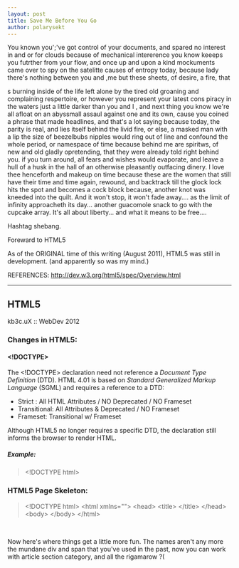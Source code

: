 ```yaml
---
layout: post
title: Save Me Before You Go
author: polarysekt
---
```


You known you';'ve got control of your documents, and spared no interest in and or for clouds because of mechanical intererence you know keeeps you futrther from your flow, and once up and upon a kind mockuments came over to spy on the satelitte causes of entropy today, because lady there's nothing between you and ,me but these sheets, of desire, a fire, that

s burning inside of the life left alone by the tired old groaning and complaining respertoire, or however you represent your latest cons piracy in the waters just a little darker than you and I , and next thing you know we're all afloat on an abyssmall assaul against one and its own, cause you coined a phrase that made headlines, and that's a lot saying because today, the parity is real, and lies itself behind the livid fire, or else, a masked man with a lip the size of beezelbubs nipples would ring out of line and confound the whole period, or namespace of time because behind me are spiritws, of new and old gladly opretending, that they were already told right behind you. if you turn around, all fears and wishes would evaporate, and leave a hull of a husk in the hall of an otherwise pleasantly outfacing dinery. I love thee henceforth and makeup on time because these are the women that still have their time and time again, rewound, and backtrack till the glock lock hits the spot and becomes a cock block because, another knot was kneeded into the quilt. And it won't stop, it won't fade away.... as the limit of infinity approacheth its day... another guacomole snack to go with the cupcake array. It's all about liberty... and what it means to be free....

Hashtag shebang.

Foreward to HTML5

As of the ORIGINAL time of this writing (August 2011), HTML5 was still in development. (and apparently so was my mind.)

REFERENCES:
http://dev.w3.org/html5/spec/Overview.html

<hr />

<h2><strong>HTML5</strong></h2>
kb3c.uX :: WebDev 2012
<h3><strong>Changes in HTML5:</strong></h3>
<h4>&lt;!DOCTYPE&gt;</h4>
The &lt;!DOCTYPE&gt; declaration need not reference a <em>Document Type Definition</em> (DTD).
HTML 4.01 is based on <em>Standard Generalized Markup Language</em> (SGML) and requires a reference to a DTD:
<ul>
	<li>Strict : All HTML Attributes / NO Deprecated / NO Frameset</li>
	<li>Transitional: All Attributes &amp; Deprecated / NO Frameset</li>
	<li>Frameset: Transitional w/ Frameset</li>
</ul>
Although HTML5 no longer requires a specific DTD, the declaration still informs the browser to render HTML.
<h5>Example:</h5>
<blockquote>&lt;!DOCTYPE html&gt;</blockquote>
<h3>HTML5 Page Skeleton:</h3>
<blockquote>&lt;!DOCTYPE html&gt;
&lt;html xmlns=""&gt;
&lt;head&gt;
&lt;title&gt; &lt;/title&gt;
&lt;/head&gt;
&lt;body&gt;
&lt;/body&gt;
&lt;/html&gt;</blockquote>
&nbsp;

Now here's where things get a little more fun. The names aren't any more the mundane div and span that you've used in the past, now you can work with article section category, and all the rigamarow ?(